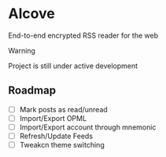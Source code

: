 # Alcove

End-to-end encrypted RSS reader for the web

> [!WARNING]
> Project is still under active development

## Roadmap

- [ ] Mark posts as read/unread
- [ ] Import/Export OPML
- [ ] Import/Export account through mnemonic
- [ ] Refresh/Update Feeds
- [ ] Tweakcn theme switching
